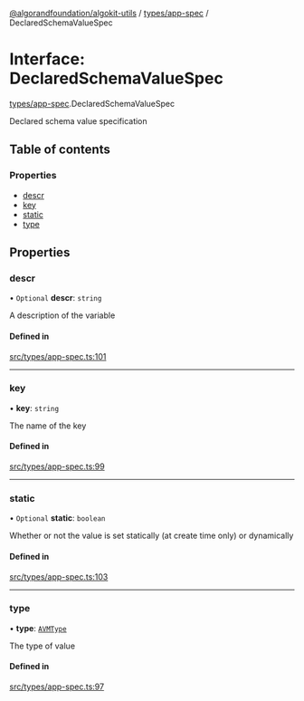 [@algorandfoundation/algokit-utils](../README.md) / [types/app-spec](../modules/types_app_spec.md) / DeclaredSchemaValueSpec

# Interface: DeclaredSchemaValueSpec

[types/app-spec](../modules/types_app_spec.md).DeclaredSchemaValueSpec

Declared schema value specification

## Table of contents

### Properties

- [descr](types_app_spec.DeclaredSchemaValueSpec.md#descr)
- [key](types_app_spec.DeclaredSchemaValueSpec.md#key)
- [static](types_app_spec.DeclaredSchemaValueSpec.md#static)
- [type](types_app_spec.DeclaredSchemaValueSpec.md#type)

## Properties

### descr

• `Optional` **descr**: `string`

A description of the variable

#### Defined in

[src/types/app-spec.ts:101](https://github.com/algorandfoundation/algokit-utils-ts/blob/main/src/types/app-spec.ts#L101)

___

### key

• **key**: `string`

The name of the key

#### Defined in

[src/types/app-spec.ts:99](https://github.com/algorandfoundation/algokit-utils-ts/blob/main/src/types/app-spec.ts#L99)

___

### static

• `Optional` **static**: `boolean`

Whether or not the value is set statically (at create time only) or dynamically

#### Defined in

[src/types/app-spec.ts:103](https://github.com/algorandfoundation/algokit-utils-ts/blob/main/src/types/app-spec.ts#L103)

___

### type

• **type**: [`AVMType`](../modules/types_app_spec.md#avmtype)

The type of value

#### Defined in

[src/types/app-spec.ts:97](https://github.com/algorandfoundation/algokit-utils-ts/blob/main/src/types/app-spec.ts#L97)
